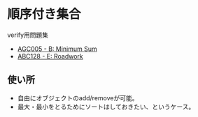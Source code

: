 # 順序付き集合

verify用問題集

- [AGC005 - B: Minimum Sum](https://atcoder.jp/contests/agc005/tasks/agc005_b)
- [ABC128 - E: Roadwork](https://atcoder.jp/contests/abc128/tasks/abc128_e)

## 使い所

- 自由にオブジェクトのadd/removeが可能。
- 最大・最小をとるためにソートはしておきたい、というケース。

